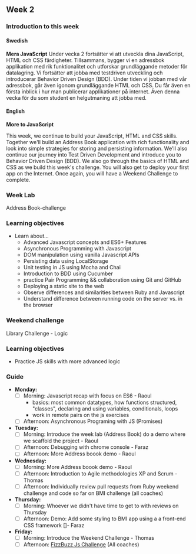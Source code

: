 ## Week 2
### Introduction to this week

#### Swedish
**Mera JavaScript**
Under vecka 2 fortsätter vi att utveckla dina JavaScript, HTML och CSS färdigheter. Tillsammans, bygger vi en adressbok applikation med rik funktionalitet och utforskar grundläggande metoder för datalagring. Vi fortsätter att jobba med testdriven utveckling och introducerar Behavior Driven Design (BDD). Under tiden vi jobban med vår adressbok, går även igonom grundläggande HTML och CSS. Du får även en första inblick i hur man publicerar applikationer på internet. Även denna vecka för du som student en helgutmaning att jobba med.

#### English
**More to JavaScript**

This week, we continue to build your JavaScript, HTML and CSS skills. Together we'll build an Address Book application with rich functionality and look into simple strategies for storing and persisting information. We'll also continue our journey into Test Driven Development and introduce you to Behavior Driven Design (BDD). We also go through the basics of HTML and CSS as we build this week's challenge. You will also get to deploy your first app on the Internet. Once again, you will have a Weekend Challenge to complete.

### Week Lab
Address Book-challenge

### Learning objectives
* Learn about...
  - Advanced Javascript concepts and ES6+ Features
  - Asynchronous Programming with Javascript
  - DOM manipulation using vanilla Javascript APIs
  - Persisting data using LocalStorage
  - Unit testing in JS using Mocha and Chai
  - Introduction to BDD using Cucumber
  - practice Pair Programming && collaboration using Git and GitHub
  - Deploying a static site to the web
  - Observe differences and similarities between Ruby and Javascript
  - Understand difference between running code on the server vs. in the browser

### Weekend challenge
Library Challenge - Logic

### Learning objectives
- Practice JS skills with more advanced logic

### Guide
- **Monday:**
  - [ ] Morning: Javascript recap with focus on ES6 - Raoul
    - basics: most common datatypes, how functions structured, "classes", declaring and using variables, conditionals, loops
    - work in remote pairs on the js exercises
  - [ ] Afternoon: Asynchronous Programing with JS (Promises)
- **Tuesday:**
  - [ ] Morning: Introduce the week lab (Address Book) do a demo where we scaffold the project - Raoul
  - [ ] Afternoon: Debugging with chrome console - Faraz
  - [ ] Afternoon: More Address boook demo - Raoul
- **Wednesday:**
  - [ ] Morning: More Address boook demo - Raoul
  - [ ] Afternoon: Introduction to Agile methodologies XP and Scrum - Thomas
  - [ ] Afternoon: Individually review pull requests from Ruby weekend challenge and code so far on BMI challenge (all coaches) 
- **Thursday:**
  - [ ] Morning: Whoever we didn't have time to get to with reviews on Thursday
  - [ ] Afternoon: Demo: Add some styling to BMI app using a a front-end CSS framework []- Faraz 
- **Friday:**
  - [ ] Morning: Introduce the Weekend Challenge - Thomas
  - [ ] Afternoon: [FizzBuzz Js Challenge](../miscellaneous/assessments/week_2_assessment.md) (All coaches)
